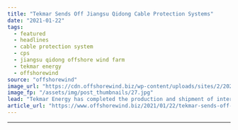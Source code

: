 ```yaml
---
title: "Tekmar Sends Off Jiangsu Qidong Cable Protection Systems"
date: "2021-01-22"
tags: 
  - featured
  - headlines
  - cable protection system
  - cps
  - jiangsu qidong offshore wind farm
  - tekmar energy
  - offshorewind
source: "offshorewind"
image_url: "https://cdn.offshorewind.biz/wp-content/uploads/sites/2/2021/01/22134008/Tekmar-Delivers-Jiangsu-Qidong-Cable-Protection-Systems.jpg"
image_fp: "/assets/img/post_thumbnails/27.jpg"
lead: "Tekmar Energy has completed the production and shipment of inter-array cable protection systems for"
article_url: "https://www.offshorewind.biz/2021/01/22/tekmar-sends-off-jiangsu-qidong-cable-protection-systems/"
---
```


---
